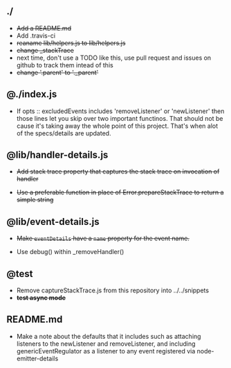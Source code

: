 ## ./

* ~~Add a README.md~~
* Add .travis-ci
* ~~reaname lib/helpers.js to lib/helpers.js~~
* ~~change _stackTrace~~
* next time, don't use a TODO like this, use pull request and issues on github to track them intead of this
* ~~change '.parent' to '._parent'~~

## @./index.js

* If opts :: excludedEvents includes 'removeListener' or 'newListener'
  then those lines let you skip over two important functinos.  That should not
  be cause it's taking away the whole point of this project.  That's when alot
  of the specs/details are updated.

## @lib/handler-details.js

* ~~Add stack trace property that captures the stack trace on invocation of handler~~

* ~~Use a preferable function in place of Error.prepareStackTrace to return a simple
  string~~

## @lib/event-details.js

* ~~Make `eventDetails` have a `name` property for the event name.~~

* Use debug() within _removeHandler()

## @test

* Remove captureStackTrace.js from this repository into ../../snippets
* ~~**test async mode**~~


## README.md

* Make a note about the defaults that it includes such as attaching listeners
  to the newListener and removeListener, and including genericEventRegulator
  as a listener to any event registered via node-emitter-details
